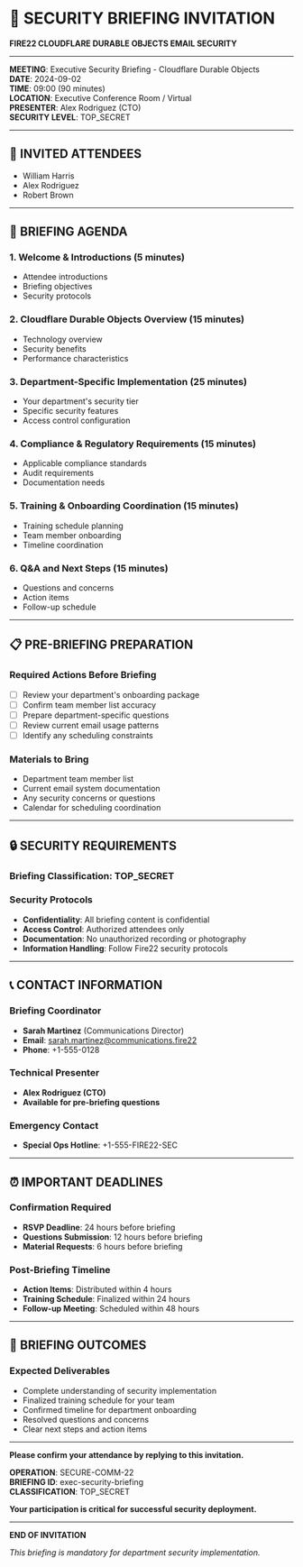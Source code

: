 # 📅 SECURITY BRIEFING INVITATION
**FIRE22 CLOUDFLARE DURABLE OBJECTS EMAIL SECURITY**

---

**MEETING**: Executive Security Briefing - Cloudflare Durable Objects  
**DATE**: 2024-09-02  
**TIME**: 09:00 (90 minutes)  
**LOCATION**: Executive Conference Room / Virtual  
**PRESENTER**: Alex Rodriguez (CTO)  
**SECURITY LEVEL**: TOP_SECRET  

---

## 👥 **INVITED ATTENDEES**

- William Harris
- Alex Rodriguez
- Robert Brown

---

## 🎯 **BRIEFING AGENDA**

### **1. Welcome & Introductions** (5 minutes)
- Attendee introductions
- Briefing objectives
- Security protocols

### **2. Cloudflare Durable Objects Overview** (15 minutes)
- Technology overview
- Security benefits
- Performance characteristics

### **3. Department-Specific Implementation** (25 minutes)
- Your department's security tier
- Specific security features
- Access control configuration

### **4. Compliance & Regulatory Requirements** (15 minutes)
- Applicable compliance standards
- Audit requirements
- Documentation needs

### **5. Training & Onboarding Coordination** (15 minutes)
- Training schedule planning
- Team member onboarding
- Timeline coordination

### **6. Q&A and Next Steps** (15 minutes)
- Questions and concerns
- Action items
- Follow-up schedule

---

## 📋 **PRE-BRIEFING PREPARATION**

### **Required Actions Before Briefing**
- [ ] Review your department's onboarding package
- [ ] Confirm team member list accuracy
- [ ] Prepare department-specific questions
- [ ] Review current email usage patterns
- [ ] Identify any scheduling constraints

### **Materials to Bring**
- Department team member list
- Current email system documentation
- Any security concerns or questions
- Calendar for scheduling coordination

---

## 🔒 **SECURITY REQUIREMENTS**

### **Briefing Classification**: TOP_SECRET

### **Security Protocols**
- **Confidentiality**: All briefing content is confidential
- **Access Control**: Authorized attendees only
- **Documentation**: No unauthorized recording or photography
- **Information Handling**: Follow Fire22 security protocols

---

## 📞 **CONTACT INFORMATION**

### **Briefing Coordinator**
- **Sarah Martinez** (Communications Director)
- **Email**: sarah.martinez@communications.fire22
- **Phone**: +1-555-0128

### **Technical Presenter**
- **Alex Rodriguez (CTO)**
- **Available for pre-briefing questions**

### **Emergency Contact**
- **Special Ops Hotline**: +1-555-FIRE22-SEC

---

## ⏰ **IMPORTANT DEADLINES**

### **Confirmation Required**
- **RSVP Deadline**: 24 hours before briefing
- **Questions Submission**: 12 hours before briefing
- **Material Requests**: 6 hours before briefing

### **Post-Briefing Timeline**
- **Action Items**: Distributed within 4 hours
- **Training Schedule**: Finalized within 24 hours
- **Follow-up Meeting**: Scheduled within 48 hours

---

## 🎯 **BRIEFING OUTCOMES**

### **Expected Deliverables**
- Complete understanding of security implementation
- Finalized training schedule for your team
- Confirmed timeline for department onboarding
- Resolved questions and concerns
- Clear next steps and action items

---

**Please confirm your attendance by replying to this invitation.**

**OPERATION**: SECURE-COMM-22  
**BRIEFING ID**: exec-security-briefing  
**CLASSIFICATION**: TOP_SECRET  

**Your participation is critical for successful security deployment.**

---

**END OF INVITATION**

*This briefing is mandatory for department security implementation.*